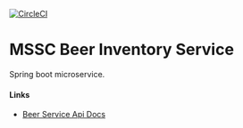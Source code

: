 [![CircleCI](https://dl.circleci.com/status-badge/img/gh/gihubme/mssc-beer-inventory-service/tree/main.svg?style=svg)](https://dl.circleci.com/status-badge/redirect/gh/gihubme/mssc-beer-inventory-service/tree/main)

# MSSC Beer Inventory Service

Spring boot microservice.

#### Links

- [Beer Service Api Docs](https://sfg-beer-works.github.io/brewery-api/#tag/Beer-Service)

